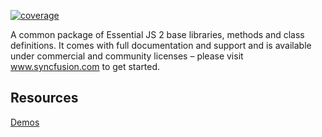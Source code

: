 [![coverage](http://ej2.syncfusion.com/badges/ej2-drawings/coverage.svg)](http://ej2.syncfusion.com/badges/ej2-drawings)

A common package of Essential JS 2 base libraries, methods and class definitions. It comes with full documentation and support and is available under commercial and community licenses – please visit www.syncfusion.com to get started.  

## Resources
[Demos](http://ej2.syncfusion.com/demos/) 
